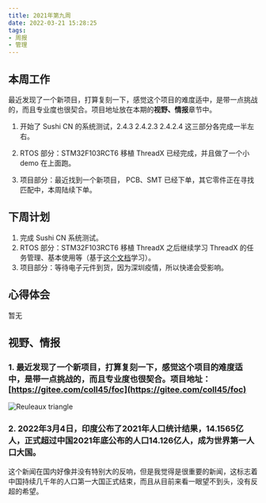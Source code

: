 ```yaml
---
title: 2021年第九周
date: 2022-03-21 15:28:25
tags: 
- 周报
- 管理
---
```


## 本周工作

最近发现了一个新项目，打算复刻一下，感觉这个项目的难度适中，是带一点挑战的，而且专业度也很契合。项目地址放在本期的**视野、情报**章节中。

1. 开始了 Sushi CN 的系统测试，2.4.3 2.4.2.3 2.4.2.4 这三部分各完成一半左右。

2. RTOS 部分：STM32F103RCT6 移植 ThreadX 已经完成，并且做了一个小 demo 在上面跑。

3. 项目部分：最近找到一个新项目， PCB、SMT 已经下单，其它零件正在寻找匹配中，本周陆续下单。

<!-- more -->

## 下周计划

1. 完成 Sushi CN 系统测试。
1. RTOS 部分：STM32F103RCT6 移植 ThreadX 之后继续学习 ThreadX 的任务管理、基本使用等（基于[这个文档]()学习）。
1. 项目部分：等待电子元件到货，因为深圳疫情，所以快递会受影响。
## 心得体会

暂无

## 视野、情报

### 1. 最近发现了一个新项目，打算复刻一下，感觉这个项目的难度适中，是带一点挑战的，而且专业度也很契合。项目地址：[https://gitee.com/coll45/foc](https://gitee.com/coll45/foc)

![Reuleaux triangle](https://gitee.com/babbittry321/blogImages/raw/master/img/20220321133450.png)

### 2.  2022年3月4日，印度公布了2021年人口统计结果，14.1565亿人，正式超过中国2021年底公布的人口14.126亿人，成为世界第一人口大国。  

这个新闻在国内好像并没有特别大的反响，但是我觉得是很重要的新闻，这标志着中国持续几千年的人口第一大国正式结束，而且从目前来看一眼望不到头，没有反超的希望。
